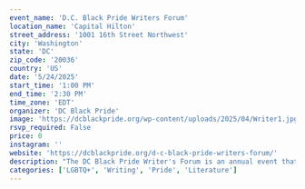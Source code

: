 ```yaml
---
event_name: 'D.C. Black Pride Writers Forum'
location_name: 'Capital Hilton'
street_address: '1001 16th Street Northwest'
city: 'Washington'
state: 'DC'
zip_code: '20036'
country: 'US'
date: '5/24/2025'
start_time: '1:00 PM'
end_time: '2:30 PM'
time_zone: 'EDT'
organizer: 'DC Black Pride'
image: 'https://dcblackpride.org/wp-content/uploads/2025/04/Writer1.jpg'
rsvp_required: False
price: 0
instagram: ''
website: 'https://dcblackpride.org/d-c-black-pride-writers-forum/'
description: "The DC Black Pride Writer's Forum is an annual event that features a panel of Black LGBTQ+ writers discussing craft, life, and the business of writing. Celebrate literature and storytelling as a form of healing and empowerment."
categories: ['LGBTQ+', 'Writing', 'Pride', 'Literature']
---
```

